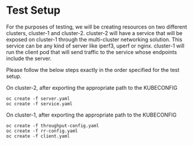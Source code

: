 # Test Setup

For the purposes of testing, we will be creating resources on two different clusters, cluster-1 and cluster-2. cluster-2 will have a service that will be exposed on cluster-1 through the multi-cluster networking solution. This service can be any kind of server like iperf3, uperf or nginx. cluster-1 will run the client pod that will send traffic to the service whose endpoints include the server. 

Please follow the below steps exactly in the order specified for the test setup.

On cluster-2, after exporting the appropriate path to the KUBECONFIG

```
oc create -f server.yaml
oc create -f service.yaml
```
On cluster-1, after exporting the appropriate path to the KUBECONFIG

```
oc create -f throughput-config.yaml
oc create -f rr-config.yaml
oc create -f client.yaml
```

